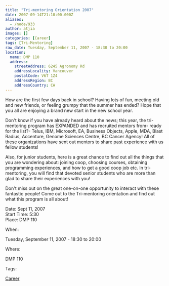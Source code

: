 ```yaml
---
title: "Tri-mentoring Orientation 2007"
date: 2007-09-14T21:10:00.000Z
aliases:
  - /node/933
author: atjia
images: []
categories: [Career]
tags: [Tri-Mentoring]
raw_date: Tuesday, September 11, 2007 - 18:30 to 20:00
location:
  name: DMP 110
  address:
    streetAddress: 6245 Agronomy Rd
    addressLocality: Vancouver
    postalCode: V6T 1Z4
    addressRegion: BC
    addressCountry: CA
---
```


How are the first few days back in school? Having lots of fun, meeting old and new friends, or feeling grumpy that the summer has ended? Hope that you all are enjoying a brand new start in the new school year.

Don't know if you have already heard about the news; this year, the tri-mentoring program has EXPANDED and has recruited mentors from- ready for the list?- Telus, IBM, Microsoft, EA, Business Objects, Apple, MDA, Blast Radius, Accenture, Genome Sciences Centre, BC Cancer Agency! All of these organizations have sent out mentors to share past experience with us fellow students!

Also, for junior students, here is a great chance to find out all the things that you are wondering about: joining coop, choosing courses, obtaining programming experiences, and how to get a good coop job etc. In tri-mentoring, you will find that devoted senior students who are more than glad to share their experiences with you!

Don't miss out on the great one-on-one opportunity to interact with these fantastic people! Come out to the Tri-mentoring orientation and find out what this program is all about!

Date: Sept 11, 2007 \
Start Time: 5:30 \
Place: DMP 110

When: 

Tuesday, September 11, 2007 - 18:30 to 20:00

Where: 

DMP 110

Tags: 

[Career](/career)
